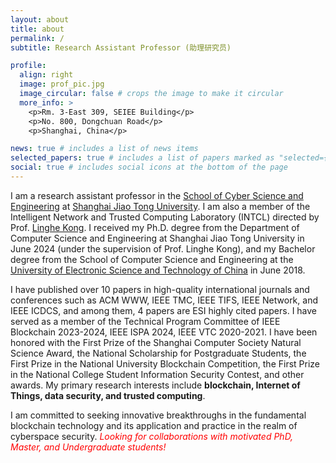 ```yaml
---
layout: about
title: about
permalink: /
subtitle: Research Assistant Professor (助理研究员)

profile:
  align: right
  image: prof_pic.jpg
  image_circular: false # crops the image to make it circular
  more_info: >
    <p>Rm. 3-East 309, SEIEE Building</p>
    <p>No. 800, Dongchuan Road</p>
    <p>Shanghai, China</p>

news: true # includes a list of news items
selected_papers: true # includes a list of papers marked as "selected={true}"
social: true # includes social icons at the bottom of the page
---
```

I am a research assistant professor in the <a href="https://infosec.sjtu.edu.cn/">School of Cyber Science and Engineering</a> at <a href="https://www.sjtu.edu.cn/">Shanghai Jiao Tong University</a>. I am also a member of the Intelligent Network and Trusted Computing Laboratory (INTCL) directed by Prof. <a href="https://www.cs.sjtu.edu.cn/~linghe.kong/">Linghe Kong</a>. I received my Ph.D. degree from the Department of Computer Science and Engineering at Shanghai Jiao Tong University in June 2024 (under the supervision of Prof. Linghe Kong), and my Bachelor degree from the School of Computer Science and Engineering at the <a href="https://www.uestc.edu.cn/">University of Electronic Science and Technology of China</a> in June 2018.

I have published over 10 papers in high-quality international journals and conferences such as ACM WWW, IEEE TMC, IEEE TIFS, IEEE Network, and IEEE ICDCS, and among them, 4 papers are ESI highly cited papers. I have served as a member of the Technical Program Committee of IEEE Blockchain 2023-2024, IEEE ISPA 2024, IEEE VTC 2020-2021. I have been honored with the First Prize of the Shanghai Computer Society Natural Science Award, the National Scholarship for Postgraduate Students, the First Prize in the National University Blockchain Competition, the First Prize in the National College Student Information Security Contest, and other awards. My primary research interests include **blockchain, Internet of Things, data security, and trusted computing**. 

I am committed to seeking innovative breakthroughs in the fundamental blockchain technology and its application and practice in the realm of cyberspace security. <em style="color: red;">Looking for collaborations with motivated PhD, Master, and Undergraduate students!</em>
